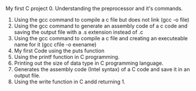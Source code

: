 My first C project
0. Understanding the preprocessor and it's commands.
1. Using the gcc command to compile a c file but does not link (gcc -o file)
2. Using the gcc command to generate an assembly code of a c code and saving the output file with a .s extension instead of .c
3. Using the gcc command to compile a c file and creating an executeable name for it (gcc cfile -o exename)
4. My first Code using the puts function
5. Using the printf function in C programming.
6. Printing out the size of data type in C programming language.
7. Generates the assembly code (Intel syntax) of a C code and save it in an output file.
8. Using the write function in C andd returning 1.
